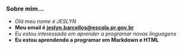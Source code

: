 ### Sobre mim...
- _Olá meu nome é JESLYN_
- **Meu email é jeslyn.barcellos@escola.pr.gov.br**
- <i>Eu estou interessada em aprender a programar novas linguagens</i>
- <B>Eu estou aprendendo a programar em Markdown e HTML</B>

